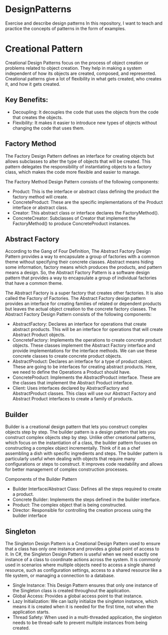 # DesignPatterns
Exercise and describe design patterns
In this repository, I want to teach and practice the concepts of patterns in the form of examples.

# Creational Pattern
Creational Design Patterns focus on the process of object creation or problems related to object creation. They help in making a system independent of how its objects are created, composed, and represented. Creational patterns give a lot of flexibility in what gets created, who creates it, and how it gets created.
## Key Benefits:
* Decoupling: It decouples the code that uses the objects from the code that creates the objects.
* Flexibility: It makes it easier to introduce new types of objects without changing the code that uses them.
## Factory Method
The Factory Design Pattern defines an interface for creating objects but allows subclasses to alter the type of objects that will be created. This pattern delegates the responsibility of instantiating objects to a factory class, which makes the code more flexible and easier to manage.

The Factory Method Design Pattern consists of the following components:

* Product: This is the interface or abstract class defining the product the factory method will create.
* ConcreteProduct: These are the specific implementations of the Product interface or abstract class.
* Creator: This abstract class or interface declares the FactoryMethod().
* ConcreteCreator: Subclasses of Creator that implement the FactoryMethod() to produce ConcreteProduct instances.

## Abstract Factory
According to the Gang of Four Definition, The Abstract Factory Design Pattern provides a way to encapsulate a group of factories with a common theme without specifying their concrete classes.
Abstract means hiding some information, factory means which produces the products, and pattern means a design. So, the Abstract Factory Pattern is a software design pattern that provides a way to encapsulate a group of individual factories that have a common theme.

The Abstract Factory is a super factory that creates other factories. It is also called the Factory of Factories. The Abstract Factory design pattern provides an interface for creating families of related or dependent products but leaves the actual object creation to the concrete factory classes.
The Abstract Factory Design Pattern consists of the following components:

* AbstractFactory: Declares an interface for operations that create abstract products. This will be an interface for operations that will create Abstract Product objects.
* ConcreteFactory: Implements the operations to create concrete product objects. These classes implement the Abstract Factory interface and provide implementations for the interface methods. We can use these concrete classes to create concrete product objects.
* AbstractProduct: Declares an interface for a type of product object. These are going to be interfaces for creating abstract products. Here, we need to define the Operations a Product should have.
* ConcreteProduct: Implements the AbstractProduct interface. These are the classes that implement the Abstract Product interface.
* Client: Uses interfaces declared by AbstractFactory and AbstractProduct classes. This class will use our Abstract Factory and Abstract Product interfaces to create a family of products.

## Builder
Builder is a creational design pattern that lets you construct complex objects step by step.
The builder pattern is a design pattern that lets you construct complex objects step by step. Unlike other creational patterns, which focus on the instantiation of a class, the builder pattern focuses on constructing a complex object incrementally. Think of it as a chef assembling a dish with specific ingredients and steps.
The builder pattern is particularly useful when dealing with objects that require many configurations or steps to construct. It improves code readability and allows for better management of complex construction processes.

Components of the Builder Pattern
* Builder Interface/Abstract Class: Defines all the steps required to create a product.
* Concrete Builder: Implements the steps defined in the builder interface.
* Product: The complex object that is being constructed.
* Director: Responsible for controlling the creation process using the builder interface

## Singleton
The Singleton Design Pattern is a Creational Design Pattern used to ensure that a class has only one instance and provides a global point of access to it. In C#, the Singleton Design Pattern is useful when we need exactly one instance of a class to coordinate actions across the system. It is commonly used in scenarios where multiple objects need to access a single shared resource, such as configuration settings, access to a shared resource like a file system, or managing a connection to a database.
* Single Instance: This Design Pattern ensures that only one instance of the Singleton class is created throughout the application.
* Global Access: Provides a global access point to that instance.
* Lazy Initialization: We can lazily initialize the singleton instance, which means it is created when it is needed for the first time, not when the application starts.
* Thread Safety: When used in a multi-threaded application, the singleton needs to be thread-safe to prevent multiple instances from being created.
